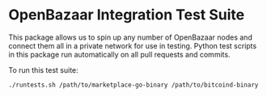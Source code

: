 # OpenBazaar Integration Test Suite

This package allows us to spin up any number of OpenBazaar nodes and connect them all in a private network for use in testing. Python test scripts in this package run automatically on all pull requests and commits.

To run this test suite:
```
./runtests.sh /path/to/marketplace-go-binary /path/to/bitcoind-binary
```